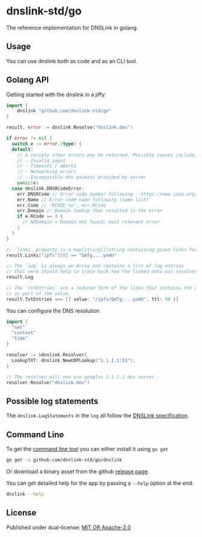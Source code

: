 # dnslink-std/go

The reference implementation for DNSLink in golang.

## Usage

You can use dnslink both as code and as an CLI tool.

## Golang API

Getting started with the dnslink in a jiffy:

```go
import {
	dnslink "github.com/dnslink-std/go"
}

result, error := dnslink.Resolve("dnslink.dev")

if error != nil {
  switch e := error.(type) {
  default:
    // A variety other errors may be returned. Possible causes include, but are not limited to:
    // - Invalid input
    // - Timeouts / aborts
    // - Networking errors
    // - Incompatible dns packets provided by server
    panic(e)
  case dnslink.DNSRCodeError:
    err.DNSRCode // Error code number following - https://www.iana.org/assignments/dns-parameters/dns-parameters.xhtml#dns-parameters-6
    err.Name // Error code name following (same list)
    err.Code // "RCODE_%s", err.RCode
    err.Domain // Domain lookup that resulted in the error
    if e.RCode == 3 {
      // NXDomain = Domain not found; most relevant error
    }
  }
}

// `links` property is a map[string][]string containing given links for the different keys, sorted.
result.Links["ipfs"][0] == "QmTg....yomU"

// The `log` is always an Array and contains a list of log entries
// that were should help to trace back how the linked data was resolved.
result.Log

// The `txtEntries` are a reduced form of the links that contains the namespace
// as part of the value.
result.TxtEntries === [{ value: "/ipfs/QmTg....yomU", ttl: 60 }]
```

You can configure the DNS resolution

```go
import {
  "net"
  "context"
  "time"
}

resolver := &dnslink.Resolver{
  LookupTXT: dnslink.NewUDPLookup("1.1.1.1:53"),
}

// The resolver will now use googles 1.1.1.1 dns server.
resolver.Resolve("dnslink.dev")
```

## Possible log statements

The `dnslink.LogStatements` in the `log` all follow the [DNSLink specification][log-codes].

[log-codes]: https://github.com/dnslink-std/test/blob/main/LOG_CODES.md

## Command Line

To get the [command line tool](./dnslink) you can either install it using `go get`

```sh
go get -u github.com/dnslink-std/go/dnslink
```

Or download a binary asset from the github [release page](https://github.com/dnslink-std/go/releases/latest).

You can get detailed help for the app by passing a `--help` option at the end:

```sh
dnslink --help
```

## License

Published under dual-license: [MIT OR Apache-2.0](./LICENSE)

